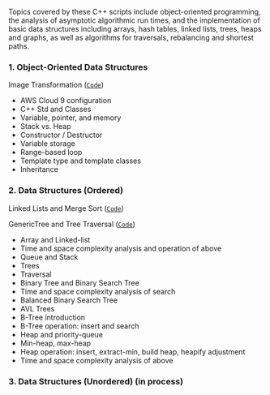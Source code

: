 Topics covered by these C++ scripts include object-oriented programming, the analysis of asymptotic algorithmic run times, and the implementation of basic data structures including arrays, hash tables, linked lists, trees, heaps and graphs, as well as algorithms for traversals, rebalancing and shortest paths.

### 1. Object-Oriented Data Structures

Image Transformation ([`Code`](https://github.com/daniel-furman/computer-science-fundamentals/blob/master/Week4_ImageTransform_assignment.cpp))

* AWS Cloud 9 configuration
* C++ Std and Classes
* Variable, pointer, and memory
* Stack vs. Heap
* Constructor / Destructor
* Variable storage
* Range-based loop
* Template type and template classes
* Inheritance

### 2. Data Structures (Ordered)

Linked Lists and Merge Sort ([`Code`](https://github.com/daniel-furman/computer-science-fundamentals/blob/master/Week5_LinkedLists_assignment.h))

GenericTree and Tree Traversal ([`Code`](https://github.com/daniel-furman/computer-science-code/blob/master/Week7_tree_assignment.h))

* Array and Linked-list
* Time and space complexity analysis and operation of above
* Queue and Stack
* Trees
* Traversal
* Binary Tree and Binary Search Tree
* Time and space complexity analysis of search
* Balanced Binary Search Tree
* AVL Trees
* B-Tree introduction
* B-Tree operation: insert and search
* Heap and priority-queue
* Min-heap, max-heap
* Heap operation: insert, extract-min, build heap, heapify adjustment
* Time and space complexity analysis of above

### 3. Data Structures (Unordered) (in process)
